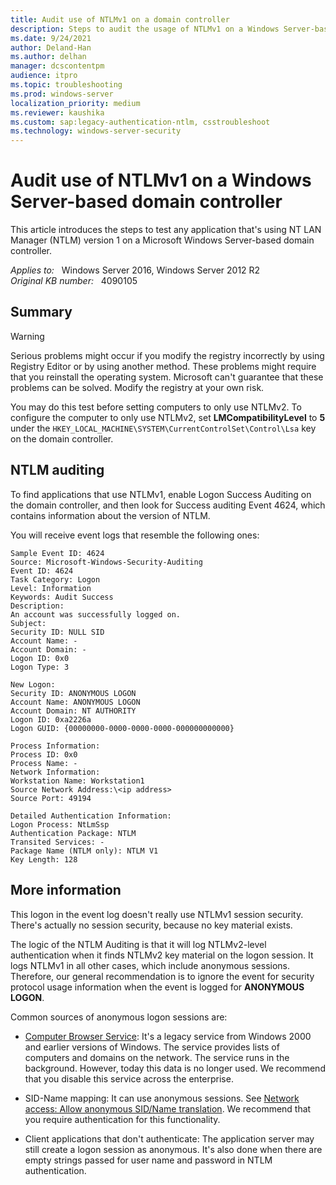 ```yaml
---
title: Audit use of NTLMv1 on a domain controller
description: Steps to audit the usage of NTLMv1 on a Windows Server-based domain controller.
ms.date: 9/24/2021
author: Deland-Han
ms.author: delhan
manager: dcscontentpm
audience: itpro
ms.topic: troubleshooting
ms.prod: windows-server
localization_priority: medium
ms.reviewer: kaushika
ms.custom: sap:legacy-authentication-ntlm, csstroubleshoot
ms.technology: windows-server-security
---
```

# Audit use of NTLMv1 on a Windows Server-based domain controller

This article introduces the steps to test any application that's using NT LAN Manager (NTLM) version 1 on a Microsoft Windows Server-based domain controller.

_Applies to:_ &nbsp; Windows Server 2016, Windows Server 2012 R2  
_Original KB number:_ &nbsp; 4090105

## Summary

> [!WARNING]
> Serious problems might occur if you modify the registry incorrectly by using Registry Editor or by using another method. These problems might require that you reinstall the operating system. Microsoft can't guarantee that these problems can be solved. Modify the registry at your own risk.

You may do this test before setting computers to only use NTLMv2. To configure the computer to only use NTLMv2, set **LMCompatibilityLevel** to **5** under the `HKEY_LOCAL_MACHINE\SYSTEM\CurrentControlSet\Control\Lsa` key on the domain controller.

## NTLM auditing

To find applications that use NTLMv1, enable Logon Success Auditing on the domain controller, and then look for Success auditing Event 4624, which contains information about the version of NTLM.

You will receive event logs that resemble the following ones:

```output
Sample Event ID: 4624  
Source: Microsoft-Windows-Security-Auditing  
Event ID: 4624  
Task Category: Logon  
Level: Information  
Keywords: Audit Success  
Description:  
An account was successfully logged on.  
Subject:  
Security ID: NULL SID  
Account Name: -  
Account Domain: -  
Logon ID: 0x0  
Logon Type: 3  

New Logon:  
Security ID: ANONYMOUS LOGON  
Account Name: ANONYMOUS LOGON  
Account Domain: NT AUTHORITY  
Logon ID: 0xa2226a  
Logon GUID: {00000000-0000-0000-0000-000000000000}

Process Information:  
Process ID: 0x0  
Process Name: -  
Network Information:  
Workstation Name: Workstation1  
Source Network Address:\<ip address>  
Source Port: 49194

Detailed Authentication Information:  
Logon Process: NtLmSsp  
Authentication Package: NTLM  
Transited Services: -  
Package Name (NTLM only): NTLM V1  
Key Length: 128
```

## More information

This logon in the event log doesn't really use NTLMv1 session security. There's actually no session security, because no key material exists.

The logic of the NTLM Auditing is that it will log NTLMv2-level authentication when it finds NTLMv2 key material on the logon session. It logs NTLMv1 in all other cases, which include anonymous sessions. Therefore, our general recommendation is to ignore the event for security protocol usage information when the event is logged for **ANONYMOUS LOGON**.

Common sources of anonymous logon sessions are:

- [Computer Browser Service](/previous-versions/windows/it-pro/windows-server-2003/cc778351(v=ws.10)): It's a legacy service from Windows 2000 and earlier versions of Windows. The service provides lists of computers and domains on the network. The service runs in the background. However, today this data is no longer used. We recommend that you disable this service across the enterprise.

- SID-Name mapping: It can use anonymous sessions. See [Network access: Allow anonymous SID/Name translation](/windows/security/threat-protection/security-policy-settings/network-access-allow-anonymous-sidname-translation). We recommend that you require authentication for this functionality.

- Client applications that don't authenticate: The application server may still create a logon session as anonymous. It's also done when there are empty strings passed for user name and password in NTLM authentication.
